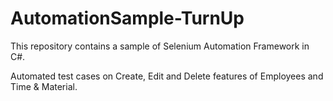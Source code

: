 # AutomationSample-TurnUp
This repository contains a sample of Selenium Automation Framework in C#.</p>
Automated test cases on Create, Edit and Delete features of Employees and Time & Material.

